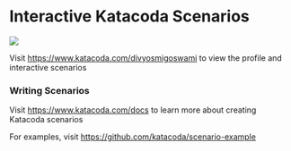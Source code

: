 # Interactive Katacoda Scenarios

[![](http://shields.katacoda.com/katacoda/divyosmigoswami/count.svg)](https://www.katacoda.com/divyosmigoswami "Get your profile on Katacoda.com")

Visit https://www.katacoda.com/divyosmigoswami to view the profile and interactive scenarios

### Writing Scenarios
Visit https://www.katacoda.com/docs to learn more about creating Katacoda scenarios

For examples, visit https://github.com/katacoda/scenario-example
